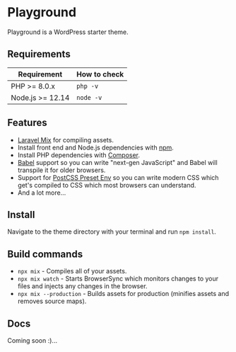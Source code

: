 # Playground

Playground is a WordPress starter theme.

## Requirements

| Requirement      | How to check |
| -----------------| ------------ |
| PHP >= 8.0.x     | `php -v`     |
| Node.js >= 12.14 | `node -v`    |

## Features

- [Laravel Mix](https://laravel-mix.com/) for compiling assets.
- Install front end and Node.js dependencies with [npm](https://www.npmjs.com/).
- Install PHP dependencies with [Composer](https://getcomposer.org/).
- [Babel](https://babeljs.io/) support so you can write "next-gen JavaScript" and Babel will transpile it for older browsers.
- Support for [PostCSS Preset Env](https://preset-env.cssdb.org/) so you can write modern CSS which get's compiled to CSS which most browsers can understand.
- And a lot more...

## Install

Navigate to the theme directory with your terminal and run `npm install`.

## Build commands

- `npx mix` - Compiles all of your assets.
- `npx mix watch` - Starts BrowserSync which monitors changes to your files and injects any changes in the browser.
- `npx mix --production` - Builds assets for production (minifies assets and removes source maps).

## Docs

Coming soon :)...
